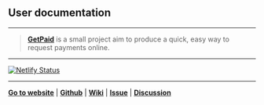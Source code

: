 ## User documentation

***

> **[GetPaid][2]** is a small project aim to produce a quick, easy way to request payments online.  

***

[![Netlify Status](https://api.netlify.com/api/v1/badges/051968df-f51a-4e02-911d-b7ad5811fb0f/deploy-status)][4]

***

**[Go to website][1]** | **[Github][2]** | **[Wiki][3]** | **[Issue][4]** | **[Discussion][5]**

[1]:https://getpaid.netlify.app/ "Easy Solution for Online Payment"
[2]:https://github.com/nikahmadz/GetPaid/ "Contribute to this project"
[3]:https://github.com/nikahmadz/GetPaid/wiki "Visit our wiki page"
[4]:https://github.com/nikahmadz/GetPaid/issues "Log an Issue"
[5]:https://github.com/nikahmadz/GetPaid/discussions "Start discussion"
